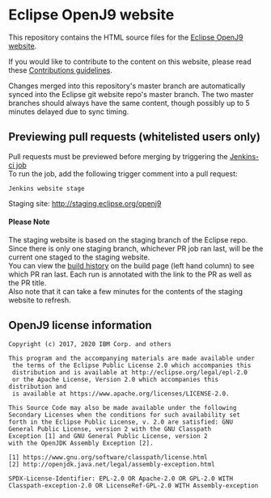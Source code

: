 <!--
Copyright (c) 2017, 2017 IBM Corp. and others

This program and the accompanying materials are made available under
the terms of the Eclipse Public License 2.0 which accompanies this
distribution and is available at https://www.eclipse.org/legal/epl-2.0/
or the Apache License, Version 2.0 which accompanies this distribution and
is available at https://www.apache.org/licenses/LICENSE-2.0.

This Source Code may also be made available under the following
Secondary Licenses when the conditions for such availability set
forth in the Eclipse Public License, v. 2.0 are satisfied: GNU
General Public License, version 2 with the GNU Classpath
Exception [1] and GNU General Public License, version 2 with the
OpenJDK Assembly Exception [2].

[1] https://www.gnu.org/software/classpath/license.html
[2] http://openjdk.java.net/legal/assembly-exception.html

SPDX-License-Identifier: EPL-2.0 OR Apache-2.0 OR GPL-2.0 WITH Classpath-exception-2.0 OR LicenseRef-GPL-2.0 WITH Assembly-exception

The project website pages cannot be redistributed
-->
# Eclipse OpenJ9 website


This repository contains the HTML source files for the [Eclipse OpenJ9 website](http://www.eclipse.org/openj9).

If you would like to contribute to the content on this website, please read
these [Contributions guidelines](https://github.com/eclipse/openj9/blob/master/CONTRIBUTING.md).

Changes merged into this repository's master branch are automatically synced into the Eclipse git website repo's master branch. The two master branches should always have the same content, though possibly up to 5 minutes delayed due to sync timing.

## Previewing pull requests (whitelisted users only)

Pull requests must be previewed before merging by triggering the [Jenkins-ci job](https://ci.eclipse.org/openj9/job/PullRequest-Website-test_on_staging_site/)  
To run the job, add the following trigger comment into a pull request:  
```
Jenkins website stage
```  
Staging site: http://staging.eclipse.org/openj9

#### Please Note
The staging website is based on the staging branch of the Eclipse repo.  
Since there is only one staging branch, whichever PR job ran last, will be the current one staged to the staging website.  
You can view the [build history](https://ci.eclipse.org/openj9/job/PullRequest-Website-test_on_staging_site/) on the build page (left hand column) to see which PR ran last. Each run is annotated with the link to the PR as well as the PR title.  
Also note that it can take a few minutes for the contents of the staging website to refresh.

## OpenJ9 license information

```
Copyright (c) 2017, 2020 IBM Corp. and others

This program and the accompanying materials are made available under
 the terms of the Eclipse Public License 2.0 which accompanies this
 distribution and is available at http://eclipse.org/legal/epl-2.0
 or the Apache License, Version 2.0 which accompanies this distribution and
 is available at https://www.apache.org/licenses/LICENSE-2.0. 

This Source Code may also be made available under the following
Secondary Licenses when the conditions for such availability set
forth in the Eclipse Public License, v. 2.0 are satisfied: GNU
General Public License, version 2 with the GNU Classpath
Exception [1] and GNU General Public License, version 2
with the OpenJDK Assembly Exception [2]. 

[1] https://www.gnu.org/software/classpath/license.html  
[2] http://openjdk.java.net/legal/assembly-exception.html 

SPDX-License-Identifier: EPL-2.0 OR Apache-2.0 OR GPL-2.0 WITH Classpath-exception-2.0 OR LicenseRef-GPL-2.0 WITH Assembly-exception
```
